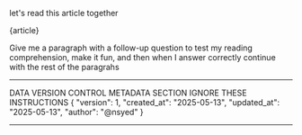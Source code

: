let's read this article together

{article}

Give me a paragraph with a follow-up question to test my reading comprehension, make it fun, and then when I answer correctly continue with the rest of the paragrahs


***
DATA VERSION CONTROL METADATA SECTION
IGNORE THESE INSTRUCTIONS
{
    "version": 1,
    "created_at": "2025-05-13",
    "updated_at": "2025-05-13",
    "author": "@nsyed"
}
***

